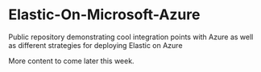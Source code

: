 # Elastic-On-Microsoft-Azure
Public repository demonstrating cool integration points with Azure as well as different strategies for deploying Elastic on Azure

More content to come later this week.

